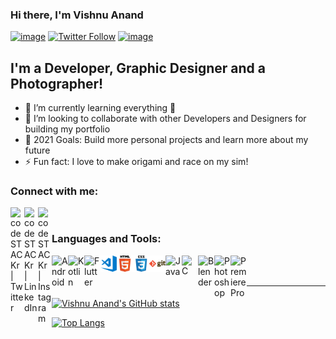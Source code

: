 ### Hi there, I'm Vishnu Anand 
<!-- - aka [codeSTACKr][website]  -->

<!-- [![Website](https://img.shields.io/website?label=codeSTACKr.com&style=for-the-badge&url=https%3A%2F%2Fcodestackr.com)](https://codestackr.com) -->
[![image](https://img.shields.io/badge/Instagram-E4405F?style=for-the-badge&logo=instagram&logoColor=white)](https://instagram.com/yesviznu)
[![Twitter Follow](https://img.shields.io/badge/Twitter-1DA1F2?style=for-the-badge&logo=twitter&logoColor=white)](https://twitter.com/vishnuanand2000)
[![image](https://img.shields.io/badge/GitHub-100000?style=for-the-badge&logo=github&logoColor=white)](https://github.com/Vishnuanand77)

## I'm a Developer, Graphic Designer and a Photographer!

- 🌱 I’m currently learning everything 🤣
- 👯 I’m looking to collaborate with other Developers and Designers for building my portfolio
- 🥅 2021 Goals: Build more personal projects and learn more about my future
- ⚡ Fun fact: I love to make origami and race on my sim!


### Connect with me:

<!-- [<img align="left" alt="codeSTACKr.com" width="22px" src="https://raw.githubusercontent.com/iconic/open-iconic/master/svg/globe.svg" />][website] -->
<!-- [<img align="left" alt="codeSTACKr | YouTube" width="22px" src="https://cdn.jsdelivr.net/npm/simple-icons@v3/icons/youtube.svg" />][youtube] -->
[<img align="left" alt="codeSTACKr | Twitter" width="22px" src="https://cdn.jsdelivr.net/npm/simple-icons@v3/icons/twitter.svg" />][twitter]
[<img align="left" alt="codeSTACKr | LinkedIn" width="22px" src="https://cdn.jsdelivr.net/npm/simple-icons@v3/icons/linkedin.svg" />][linkedin]
[<img align="left" alt="codeSTACKr | Instagram" width="22px" src="https://cdn.jsdelivr.net/npm/simple-icons@v3/icons/instagram.svg" />][instagram]

<br />

### Languages and Tools:


[<img align="left" alt="Android" width="26px" src="https://logodownload.org/wp-content/uploads/2015/05/android-logo-3-2.png" />][github]
[<img align="left" alt="Kotlin" width="26px" src="https://upload.wikimedia.org/wikipedia/commons/7/74/Kotlin_Icon.png" />][github]
[<img align="left" alt="Flutter" width="26px" src="https://www.kindpng.com/picc/m/355-3557482_flutter-logo-png-transparent-png.png" />][github]
[<img align="left" alt="Visual Studio Code" width="26px" src="https://raw.githubusercontent.com/github/explore/80688e429a7d4ef2fca1e82350fe8e3517d3494d/topics/visual-studio-code/visual-studio-code.png" />][github]
[<img align="left" alt="HTML5" width="26px" src="https://raw.githubusercontent.com/github/explore/80688e429a7d4ef2fca1e82350fe8e3517d3494d/topics/html/html.png" />][github]
[<img align="left" alt="CSS3" width="26px" src="https://raw.githubusercontent.com/github/explore/80688e429a7d4ef2fca1e82350fe8e3517d3494d/topics/css/css.png" />][github]
[<img align="left" alt="Git" width="26px" src="https://raw.githubusercontent.com/github/explore/80688e429a7d4ef2fca1e82350fe8e3517d3494d/topics/git/git.png" />][github]
[<img align="left" alt="Java" width="26px" src="https://cpng.pikpng.com/pngl/s/204-2047555_datei-java-logo-svg-java-logo-svg-clipart.png" />][github]
[<img align="left" alt="C" width="26px" src="https://img.icons8.com/color/452/c-programming.png" />][github]
[<img align="left" alt="Blender" width="26px" src="https://upload.wikimedia.org/wikipedia/commons/thumb/0/0c/Blender_logo_no_text.svg/1200px-Blender_logo_no_text.svg.png"/>][instagram]
[<img align="left" alt="Photoshop" width="26px" src="https://pngimg.com/uploads/photoshop/photoshop_PNG11.png"/>][instagram]
[<img align="left" alt="Premiere Pro" width="26px" src="https://logodownload.org/wp-content/uploads/2019/10/adobe-premiere-pro-logo-3.png"/>][instagram]

<br />
<br />

---

[![Vishnu Anand's GitHub stats](https://github-readme-stats.vercel.app/api?username=Vishnuanand77&show_icons=true&hide=prs,issues&theme=vue-dark)](https://github.com/anuraghazra/github-readme-stats)

[![Top Langs](https://github-readme-stats.vercel.app/api/top-langs/?username=Vishnuanand77&langs_count=8&layout=compact&theme=vue-dark&hide=css)](https://github.com/anuraghazra/github-readme-stats)



</details>

[twitter]: https://twitter.com/vishnuanand2000
[instagram]: https://instagram.com/yesviznu
[linkedin]: https://www.linkedin.com/in/vishnu-anand-7925021a0/
[github]: https://github.com/vishnuanand2000
